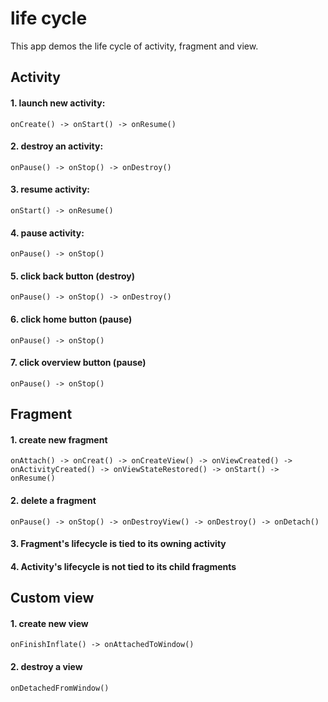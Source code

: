 # life cycle

This app demos the life cycle of activity, fragment and view.

## Activity
#### 1. launch new activity: 
	onCreate() -> onStart() -> onResume()
#### 2. destroy an activity:
	onPause() -> onStop() -> onDestroy()
#### 3. resume activity:
	onStart() -> onResume()
#### 4. pause activity:
	onPause() -> onStop()
#### 5. click back button (destroy)
	onPause() -> onStop() -> onDestroy()
#### 6. click home button (pause)
	onPause() -> onStop()
#### 7. click overview button (pause)
	onPause() -> onStop()

## Fragment
#### 1. create new fragment
	onAttach() -> onCreat() -> onCreateView() -> onViewCreated() -> 
	onActivityCreated() -> onViewStateRestored() -> onStart() -> onResume()
#### 2. delete a fragment
	onPause() -> onStop() -> onDestroyView() -> onDestroy() -> onDetach()
#### 3. Fragment's lifecycle is tied to its owning activity
#### 4. Activity's lifecycle is not tied to its child fragments

## Custom view
#### 1. create new view
	onFinishInflate() -> onAttachedToWindow()
#### 2. destroy a view
	onDetachedFromWindow()

